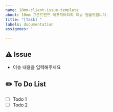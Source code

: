 ```yaml
---
name: 10mm-client-issue-template
about: 10mm 프론트엔드 레포지터리의 이슈 템플릿입니다.
title: "[Task] "
labels: documentation
assignees: ''

---
```


## ⚠️ Issue
- 이슈 내용을 입력해주세요
## ✏️ To Do List
- [ ] Todo 1
- [ ] Todo 2
